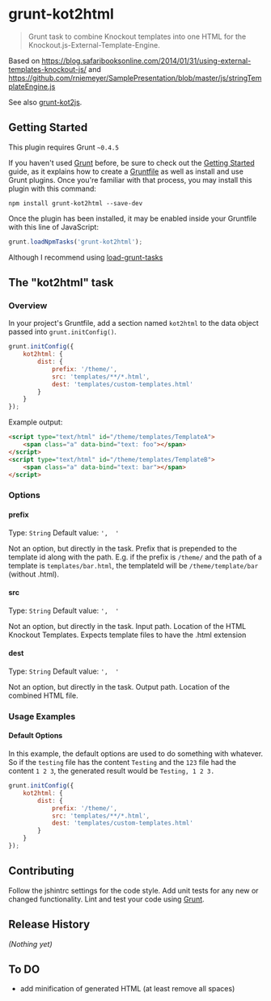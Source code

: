# grunt-kot2html

> Grunt task to combine Knockout templates into one HTML for the Knockout.js-External-Template-Engine.

Based on https://blog.safaribooksonline.com/2014/01/31/using-external-templates-knockout-js/ and https://github.com/rniemeyer/SamplePresentation/blob/master/js/stringTemplateEngine.js

See also [grunt-kot2js](https://github.com/mdvanes/grunt-kot2js).

## Getting Started
This plugin requires Grunt `~0.4.5`

If you haven't used [Grunt](http://gruntjs.com/) before, be sure to check out the [Getting Started](http://gruntjs.com/getting-started) guide, as it explains how to create a [Gruntfile](http://gruntjs.com/sample-gruntfile) as well as install and use Grunt plugins. Once you're familiar with that process, you may install this plugin with this command:

```shell
npm install grunt-kot2html --save-dev
```

Once the plugin has been installed, it may be enabled inside your Gruntfile with this line of JavaScript:

```js
grunt.loadNpmTasks('grunt-kot2html');
```

Although I recommend using [load-grunt-tasks](https://www.npmjs.com/package/load-grunt-tasks)

## The "kot2html" task

### Overview
In your project's Gruntfile, add a section named `kot2html` to the data object passed into `grunt.initConfig()`.

```js
grunt.initConfig({
    kot2html: {
        dist: {
            prefix: '/theme/',
            src: 'templates/**/*.html',
            dest: 'templates/custom-templates.html'
        }
    }
});
```

Example output:

```html
<script type="text/html" id="/theme/templates/TemplateA">
    <span class="a" data-bind="text: foo"></span>
</script>
<script type="text/html" id="/theme/templates/TemplateB">
    <span class="a" data-bind="text: bar"></span>
</script>
```

### Options

#### prefix
Type: `String`
Default value: `',  '`

Not an option, but directly in the task. Prefix that is prepended to the template id along with the path. E.g. if the prefix is `/theme/` and the path of a template is `templates/bar.html`, the templateId will be `/theme/template/bar` (without .html).

#### src
Type: `String`
Default value: `',  '`

Not an option, but directly in the task. Input path. Location of the HTML Knockout Templates. Expects template files to have the .html extension

#### dest
Type: `String`
Default value: `',  '`

Not an option, but directly in the task. Output path. Location of the combined HTML file.

### Usage Examples

#### Default Options
In this example, the default options are used to do something with whatever. So if the `testing` file has the content `Testing` and the `123` file had the content `1 2 3`, the generated result would be `Testing, 1 2 3.`

```js
grunt.initConfig({
    kot2html: {
        dist: {
            prefix: '/theme/',
            src: 'templates/**/*.html',
            dest: 'templates/custom-templates.html'
        }
    }
});
```

## Contributing
Follow the jshintrc settings for the code style. Add unit tests for any new or changed functionality. Lint and test your code using [Grunt](http://gruntjs.com/).

## Release History
_(Nothing yet)_

## To DO

* add minification of generated HTML (at least remove all spaces)